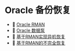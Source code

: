 # Oracle 备份恢复

* 📄 [Oracle RMAN](siyuan://blocks/20231110105237-b95b8d3)
* 📄 [Oracle 数据泵](siyuan://blocks/20231110105237-olz151u)
* 📄 [基于RMAN实现异机恢复](siyuan://blocks/20231110105237-o1b43ni)
* 📄 [基于RMAN的不完全恢复](siyuan://blocks/20240506144819-y7xbwg9)

　　‍
